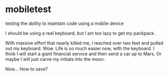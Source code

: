 # mobiletest
testing the ability to maintain code using a mobile device

I should be using a real keyboard, but I am too lazy to get my packpack.

With massive effort that nearly killed me, I reached over two feet and pulled out my keyboard.
Wow.
Life is so much easier now, with the keyboard.
I think I will start a giant financial service and then send a car up to Mars.
Or maybe I will just carve my initials into the moon.

Now...
How to save?

